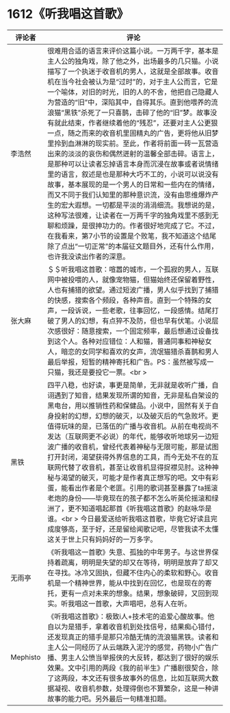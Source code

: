 # 1612《听我唱这首歌》

评论者 | 评论 |
|---|---|
李浩然|很难用合适的语言来评价这篇小说。一万两千字，基本是主人公的独角戏，除了他之外，出场最多的几只猫。小说描写了一个执迷于收音机的男人，这就是全部故事。收音机在当今社会被认为是“过时”的，对于主人公而言，它是一个喻体，对旧的时光，旧的人的不舍，他把自己隐藏人为营造的“旧”中，深陷其中，自得其乐。直到他喂养的流浪猫“黑铁”杀死了一只喜鹊，击碎了他的“旧”梦。故事没有就此结束，作者继续着他的“残忍”，还要对主人公更狠一点，随之而来的收音机里固精丸的广告，更将他从旧梦里拎到血淋淋的现实前。至此，作者将前面一砖一瓦营造出来的淡淡的哀伤和偶然迸射的温馨全部击碎。语言上，是那种可以让读者忘掉语言本身而沉浸在故事或者说情绪里的语言，叙述是也是那种大巧不工的，小说可以说没有故事，基本展现的是一个男人的日常和一些内在的情绪，而又不同于我们认知里的那种意识流，没有由思维爆炸产生的宏大遐想。一切都是平淡的涓涓细流。我想说的是，这种写法很难，让读者在一万两千字的独角戏里不感到无聊和烦躁，是很抻功力的。作者很好地完成了它。不过，在我看来，第7小节的设置是个败笔，我不知道这个结尾除了点出“一切正常”的本届征文题目外，还有什么作用，也许我没读出作者的深意。
张大麻|＄＄听我唱这首歌：喧嚣的城市，一个孤寂的男人，互联网中被投喂的人，就像宠物猫，但猫始终还保留着野性，人也有捕猎的欲望。通过短波广播，男人似乎找到了捕猎的快感，搜索各个频段，各种声音。直到一个特殊的女声，一段诉说，一些老歌，往事回忆，一段感情。结尾打破了男人的幻想，有点猝不及防，但也早有伏笔。小说层次感很好：随意搜索，一个固定频率，最后想通过设备找到这个人。各种对应错位：人和猫，普通同事和神秘女人，暗恋的女同学和喜欢的女声，流氓猫猎杀喜鹊和男人最后举报，短暂的精神寄托和广告。PS：虽然被写成一只猫，我还是要投它一票。<br \>
黑铁|四平八稳，也好读，事更是简单，无非就是收听广播，自诩遇到了知音，结果发现所谓的知音，无非是私自架设的黑电台，用以推销性药和保健品。小说中，固然有关于自身投射的幻想，幻想的破灭，以及破灭后的气急败坏。更值得玩味的是，已落伍的广播与收音机。从前在电视尚不发达（互联网更不必说）的年代，能够收听地球另一边短波广播的收音机，曾经代表着神秘与无限可能，那是试图打开封闭，渴望获得外界信息的工具，而今无处不在的互联网代替了收音机，甚至让收音机显得捉襟见肘。这种神秘与渴望的破灭，可能才是作者真正想写的吧。文中有彩蛋，能看出作者是个老匪。引用的歌词甚至暴露了ta摇滚老炮的身份——毕竟现在的孩子都不怎么听英伦摇滚和绿洲了，更不知道唱起那首《听我唱这首歌》的赵咏华是谁。<br \> 今日最爱送给听我唱这首歌，毕竟它好读且完成度够高，至于好，还是留给闻歌记吧，尽管我读不太懂这关于世上只有妈妈好的一万多字。
无雨亭|《听我唱这一首歌》失意、孤独的中年男子。与这世界保持着疏离，明明是失望的却又在等待，明明是放弃了却又在寻找。冰冷又固执，但藏不住内心的柔软和野心。收音机是一个精神世界，能从中找到在回忆，也是现在的寄托，更有一点对未来的想象。结果，想象破碎，又回到现实。听我唱这一首歌，大声唱吧，总有人在听。
Mephisto|《听我唱这首歌》：极致i人+技术宅的追爱心酸故事。他自以为是猎手，拿着收音机到处找信号，结果痴心错付，还发现真正的猎手是那只冷酷无情的流浪猫黑铁。读者和主人公一同经历了从云端跌入泥泞的感觉，药物小广告广播、男主人公愤当举报侠的大反转，都达到了很好的娱乐效果。文中引用的两段《我的前半生》广播剧很契合，除了这两段，本文还有很多故事外的信息，比如互联网大数据凝视、收音机参数，处理得倒也不算繁杂，这是一种讲故事的能力吧。另外最后一句精准扣题。